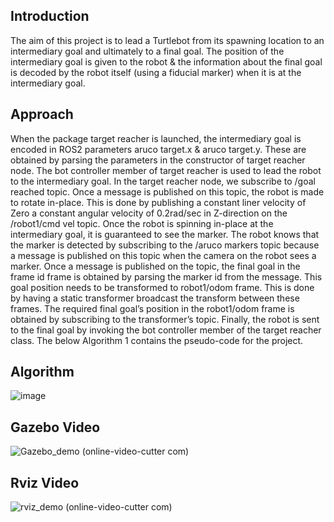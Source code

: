 ## Introduction
The aim of this project is to lead a Turtlebot from its spawning location to an intermediary goal and ultimately to a final goal. The position of the intermediary goal is given to the robot & the information about the final goal is decoded by the robot itself (using a fiducial marker) when it is at the intermediary goal.

## Approach 
When the package target reacher is launched, the intermediary goal is encoded in ROS2 parameters aruco target.x & aruco target.y. These are obtained by parsing the parameters in the constructor of target reacher node. The bot controller member of target reacher is used to lead the robot to the intermediary goal. In the target reacher node, we subscribe to /goal reached topic. Once a message is published on this topic, the robot is made to rotate in-place. This is done by publishing a constant liner velocity of Zero a constant angular velocity of 0.2rad/sec in Z-direction on the /robot1/cmd vel topic. Once the robot is spinning in-place at the intermediary goal, it is guaranteed to see the marker. The robot knows that the marker is detected by subscribing to the
/aruco markers topic because a message is published on this topic when the camera on the robot sees a marker. Once a message is published on the topic, the final goal in the frame id frame is obtained by parsing the marker id from the message. This goal position needs to be transformed to robot1/odom frame. This is done by having a static transformer broadcast the transform between these frames. The required final goal’s position in the robot1/odom frame is obtained by subscribing to the transformer’s topic. Finally, the robot is sent to the final goal by invoking the bot controller member of the target reacher class. The below Algorithm 1 contains the pseudo-code for the project.

## Algorithm
![image](https://user-images.githubusercontent.com/55338365/213386502-bb6a011c-3c30-477f-b589-099553f523d8.png)


## Gazebo Video

![Gazebo_demo (online-video-cutter com)](https://user-images.githubusercontent.com/55338365/213385035-66eb5ec5-20c2-4796-a270-96aeb401e35e.gif)

## Rviz Video

![rviz_demo (online-video-cutter com)](https://user-images.githubusercontent.com/55338365/213384238-720a5733-a7c0-405d-8cec-5c244435ca36.gif)
